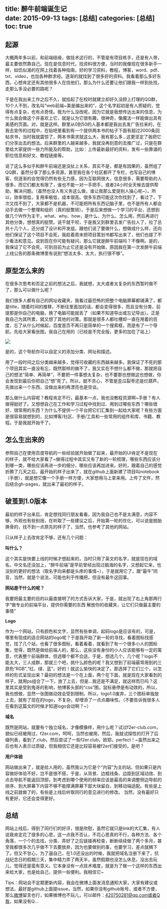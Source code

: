 title: 醉牛前端诞生记         
date: 2015-09-13
tags: [总结]
categories: [总结]
toc: true
---

## 起源

大概两年多以前，和前端结缘，做技术这行的，不管是有项目练手，还是有人带，最主要依然靠自己。现在是信息时代，找资料很方便，当时的我像现在很多新手一样，如饥似渴的在网上找着各种指南，好的学习资料，教程，博客，word、pdf、txt、video，也加各种群求经。逐渐的就找到了很多好的资料。我看着那么多好东西，心想肯定还有其他很多人在找他们，那么为什么还要让他们跟我一样到处找，走那么多没必要的路呢？

于是在我出来工作之后不久，就拾起了在校时就建立却好久没顾上打理的QQ群，10个人不到，改名叫“web前端~美是编出来的”，这个名字起初是有人质疑的，觉得有点复杂，也有点奇怪。我为什么没改呢，因为它就是我想传达出来的信息，为什么我会做这个并喜欢上它，就是认为它很有趣，很神奇，像魔法一样能做出具有美感的页面。对，就是这样。群里从0到50的人基本都是我出去发广告拉来的，在我去宣传的过程中，在贴吧里看到有一个提供两本书的帖子下面有超过2000条回帖求书，当时我就震惊了，两本书需求就这么大，我有那么多…这更坚定了我把它们分享出去的想法。后来群里的人越来越多，我就没再刻意的去推广过，只是在群里给大家提供一些力所能及的帮助，比如：上传最新最好的资料，发布一些靠谱的职位信息和好文、教程链接等。

说了这么多似乎和醉牛前端还是没扯上关系，其实不是，都是有因果的，虽然组了QQ群，虽然分享了那么多资源，甚至我在各个社区都开了专栏，也写自己的博客，但逐渐的会觉得仍然有些无力感，因为互联网很大，信息很多，需要帮助的人很多，而它们都太有限了，谁也不能一对一手把手，或者24小时全天候去提供帮助、解决问题。（虽然也没人有义务这么做，谁让我那么爱提别人操心呢~）。所以，效率很低，复用率极低，成本很高。很多东西可能这次你找到了，看过了，下次又找不到了，大家都不是机器，不可能把所有东西记脑子里，也不是所有人都会动手去做一个整理和组织（真的挺繁琐）。于是后来想做一个学习的平台，还想到做几个W作为主干，what、why、how，是什么、为什么、怎么用，然后再进行其他分类，想想真的挺赞。说干就干呗，于是我又到群里去发广告拉人了，拉了总共十几个人，还分成了设计和开发组，跟他们说了要做什么，想做成什么样，还向他们保证了这个项目不会死，我趁着周末把项目策划书都写出来了，他们也提了不少看法和意见。说到现在你可能有疑问，那么它就是醉牛前端吗？不像啊。是的，我保证了它不会死，可到目前为止它还是没有开始做，原因我在第一次发醉牛前端上线公告的那条微博里有说到“想法太多、太大，执行很不够”。

## 原型怎么来的

在很多次思考和否定之前的想法之后，我就想，太大或者太复杂的东西暂时做不了，那么可以做什么呢？

我们很多人都有自己的网址收藏夹，我看过最恐怖的把整个电脑屏幕都铺满了，都是title，随着时间的推移，不断往里面加的话，都会变得很多，而且没有分类，前提那是你自己的电脑，换了电脑可能就丢了（如果不知道导出或忘记导出）。正是我自己为其所累，就又想了其他的对策。那就是很多人都吐槽却一直在用着的百度，忘了从什么时候起，百度首页不再只是简单的一个搜索框，而是有了一个导航，先给大家看张图，我自己在用的（已经是不完全版，更多的加在了站上）

![](zuiniu-birth/1.jpg)

是的，这个导航你可以自定义的添加分类、网址和描述。

用了一段时间之后分类越来越多，觉得可收藏的东西越来越多。我保证了不死的那个项目其实一直没有忘，既然那样的做不了，我又实在不想什么都不做，那就把自己的想法“简单、再简单”，不要把一件事想太复杂，也不要那也想做这也想做，你会发现到最后你把自己“想”死了。所以，就不贪心，不管是歪瓜裂枣还是烂葫芦，先做出来一个东西，没做出来的再漂亮也是空谈。

那么做什么内容呢？教程肯定不行，最基本一点，我也没教程资源啊~手册？有人做得挺好了。又想想自己在工作和学习过程中找到过、用到过哪些东西？哪些很好、很常用的东西？为什么不提供一个平台把它们汇集到一起给大家呢？有些方面是很容易就想到的，比如博客/社区、手册/工具和一些常用的组件和库、书籍、教程。于是我就开始干了。

## 怎么生出来的

参照自己在使用百度导航的一些经验就开始做了起来，最开始的UI肯定不是现在的样子，就不给大家看了~做得过程中其实又有了新的一轮梳理，哪些东西应该分到哪一类，哪些应该再进一步的细分，哪些应该再加进来。好的，跟着自己的感觉折腾了几天之后，最开始的样子出来了，就在github上面新建了项目叫notebook（手册），就是想它像一个手册一样方便，大家想用马上拿来用。上传了文件，然后结合gh-pages，就出来了最初的样子。

## 破茧到1.0版本

最初的样子出来后，肯定想找同行朋友看看，因为我自己也不是太满意，内容不够，外观也有些别扭，在听取了一些建议之后，开始第一轮的优化，可以说是脱胎换骨的，找不到一点原先的样子了，当然，也参考了其他的网站。

只从样子上去改肯定不够，还有几个问题：

**叫什么？**

这个其实是快要上线的时候才想起来的，当时只用了英文的名字，就是现在的域名，中文名还没加上，“醉牛前端”是早前曾经出现过脑海的名字，又想起它来，也没别的更好的想法（取名字向来都是头疼的事情~），于是就用它了，跟“最牛”同音，当然，就是个说法，可能也利于传播把，但没有最牛这回事。

**网站是干什么的呢？**

我要把最主要的目的以最直接明了的方式告诉大家，于是，就出现了右上角那两行字“做专业的前端平台，提供你需要的东西 解放你的收藏夹，让它们只做最主要的事情”

**Logo**

作为一个网站，只有颜色和文字，显然有些单调，起码logo是应该有的，可是，哪里有现成的适合网站的logo呢？于是我开始了新一轮的寻找，看着图标找感觉，找了几个站，也看了很多图标，看着看着，就看到了有一个很多小人的图标集，觉得，既然是做给前端人的，那么，这些没有身份的小人应该能够有一定的寓意，代表整个前端群体，但选哪个都不合适，于是，想选几个，几个呢？logo不能太大，三人成群，那就三个吧，挑什么颜色的呢？我又想到了前端最常用到的三原色“RGB”,“红、绿、蓝”，好的！就这么愉快的决定了。那选择了它们三个，以怎样的形式呈现出来？最初的想法是一个在上面，两个在下面，就是现在大家看到的样子，就用ps组合了一下，放了上去，但是…我还是不满足，就这样而已吗？这里其实是受到鬼哥的影响，他博客头部的“css”图，鼠标悬停是有动效的，所以，我也想做，显然一张图做动效会受到限制，所以，logo1.0废弃，三个图标单独放上去，就有了现在的logo，不复杂，却增添了一点点趣味性。（不要告诉我很多人在看到这篇文的时候才知道logo会动啊？~）

**域名**

既然是网站，就要有个独立域名，才像模像样，用什么呢？试过f2er-club.com，貌似已经被用过，f2er.com，呵呵，当然也被用，然后，我就试探性的打开了后缀列表，看到了.club，然后尝试了一些f2er.club，欧耶，perfect！~虽然出来之后也有人表示过质疑，但我相信它还是比较容易被f2er们接受的，是吧？

**用户体验**

网站做出来了，就是给人用的，虽然我认为它是个“内容”为主的站，但如果只是内容做好体验不好，岂不是很不搭，于是，从背景、边框线条、边距到区域动效、到点击导航不能返回顶部，到考虑到哪个使用的频率应该是最高的来调整侧边导航的排序、到大屏幕下内容不够不能撑满屏幕下部大块留白，到移动端适配。有些是上线之前就做了的，有些是上线后听取同行的意见进行的修改。 当然，没有最好只有更好，它还会变得更好。

## 总结

网站上线后，得到了同行们的好评，很是欣慰，虽然它就只是link的大汇集，有人说我肯定花了很多的心思，这一点我不否认，不花心思真的不行，各种方法、各个角落，一个个的去找，分类、弄好了之后链接再检查，断断续续做了两个多月，甚至我都很多次几乎做不下去要放弃，因为也要做别的事，也要学习，差点就搁下了。但又不甘心，为了逼自己，在1.0还没出的时候，我就把域名注册下来了，抗战纪念日的假期三天，集中精力弄了两天半，虽然假期也没怎么休息，没出去玩儿，觉得还是蛮有意义。它本身没有一点技术难度，就是为了做一个这样的东西出来给大家，也是给自己，提供一些便利。我相信它~

Tips：网站会不定期更新内容，我会在微博上面发消息通知大家，大家有建议或想法，最好是github上面提issue，当然，如果你没有github账号，或者不方便，那么[微博](http://weibo.com/ideazhao)留言也行，如果微博也不玩儿，可以邮件：420750281@qq.com或者Q我，如果没有Q…